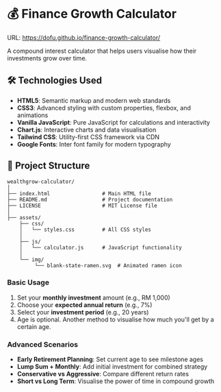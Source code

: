 # 💰 Finance Growth Calculator

URL: https://dofu.github.io/finance-growth-calculator/

A compound interest calculator that helps users visualise how their investments grow over time. 

## 🛠️ Technologies Used

- **HTML5**: Semantic markup and modern web standards
- **CSS3**: Advanced styling with custom properties, flexbox, and animations
- **Vanilla JavaScript**: Pure JavaScript for calculations and interactivity
- **Chart.js**: Interactive charts and data visualisation
- **Tailwind CSS**: Utility-first CSS framework via CDN
- **Google Fonts**: Inter font family for modern typography

## 📁 Project Structure

```
wealthgrow-calculator/
│
├── index.html                 # Main HTML file
├── README.md                  # Project documentation
├── LICENSE                    # MIT License file
│
├── assets/
    ├── css/
    │   └── styles.css         # All CSS styles
    │
    ├── js/
    │   └── calculator.js      # JavaScript functionality
    │
    └── img/
         └── blank-state-ramen.svg  # Animated ramen icon
```

### Basic Usage
1. Set your **monthly investment** amount (e.g., RM 1,000)
2. Choose your **expected annual return** (e.g., 7%)
3. Select your **investment period** (e.g., 20 years)
4. Age is optional. Another method to visualise how much you'll get by a certain age. 

### Advanced Scenarios
- **Early Retirement Planning**: Set current age to see milestone ages
- **Lump Sum + Monthly**: Add initial investment for combined strategy
- **Conservative vs Aggressive**: Compare different return rates
- **Short vs Long Term**: Visualise the power of time in compound growth

